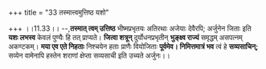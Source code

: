 +++
title = "33 तस्मात्त्वमुत्तिष्ठ यशो"

+++
।।11.33।। --,**तस्मात् त्वम् उत्तिष्ठ** भीष्मप्रभृतयः अतिरथाः अजेयाः
देवैरपि; अर्जुनेन जिताः इति **यशः लभस्व** केवलं पुण्यैः हि तत्
प्राप्यते। **जित्वा शत्रून्** दुर्योधनप्रभृतीन् **भुङ्क्ष्व राज्यं**
समृद्धम् असपत्नम् अकण्टकम्। **मया एव एते निहताः** निश्चयेन हताः प्राणैः
वियोजिताः **पूर्वमेव। निमित्तमात्रं भव** त्वं हे **सव्यसाचिन्;** सव्येन
वामेनापि हस्तेन शराणां क्षेप्ता सव्यसाची इति उच्यते अर्जुनः।।
